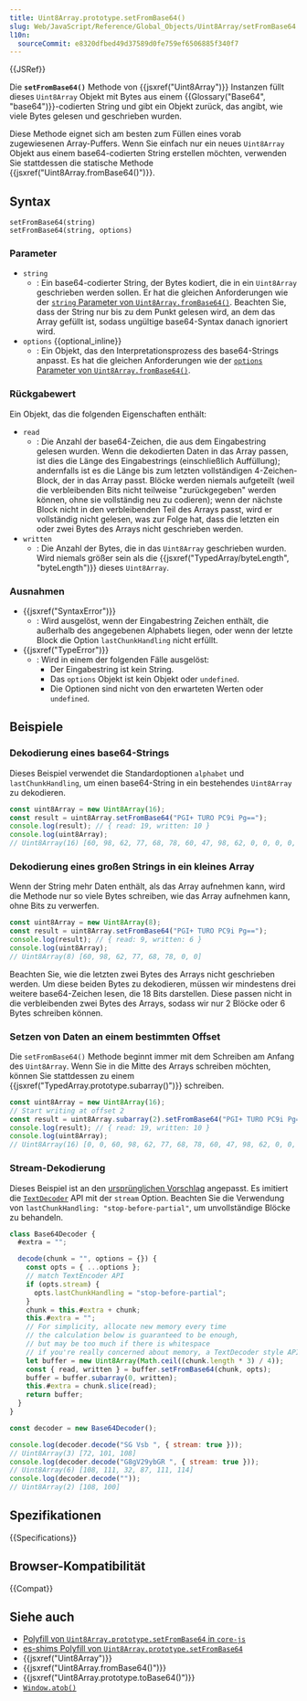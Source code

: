 ```yaml
---
title: Uint8Array.prototype.setFromBase64()
slug: Web/JavaScript/Reference/Global_Objects/Uint8Array/setFromBase64
l10n:
  sourceCommit: e8320dfbed49d37589d0fe759ef6506885f340f7
---
```


{{JSRef}}

Die **`setFromBase64()`** Methode von {{jsxref("Uint8Array")}} Instanzen füllt dieses `Uint8Array` Objekt mit Bytes aus einem {{Glossary("Base64", "base64")}}-codierten String und gibt ein Objekt zurück, das angibt, wie viele Bytes gelesen und geschrieben wurden.

Diese Methode eignet sich am besten zum Füllen eines vorab zugewiesenen Array-Puffers. Wenn Sie einfach nur ein neues `Uint8Array` Objekt aus einem base64-codierten String erstellen möchten, verwenden Sie stattdessen die statische Methode {{jsxref("Uint8Array.fromBase64()")}}.

## Syntax

```js-nolint
setFromBase64(string)
setFromBase64(string, options)
```

### Parameter

- `string`
  - : Ein base64-codierter String, der Bytes kodiert, die in ein `Uint8Array` geschrieben werden sollen. Er hat die gleichen Anforderungen wie der [`string` Parameter von `Uint8Array.fromBase64()`](/de/docs/Web/JavaScript/Reference/Global_Objects/Uint8Array/fromBase64#string). Beachten Sie, dass der String nur bis zu dem Punkt gelesen wird, an dem das Array gefüllt ist, sodass ungültige base64-Syntax danach ignoriert wird.
- `options` {{optional_inline}}
  - : Ein Objekt, das den Interpretationsprozess des base64-Strings anpasst. Es hat die gleichen Anforderungen wie der [`options` Parameter von `Uint8Array.fromBase64()`](/de/docs/Web/JavaScript/Reference/Global_Objects/Uint8Array/fromBase64#options).

### Rückgabewert

Ein Objekt, das die folgenden Eigenschaften enthält:

- `read`
  - : Die Anzahl der base64-Zeichen, die aus dem Eingabestring gelesen wurden. Wenn die dekodierten Daten in das Array passen, ist dies die Länge des Eingabestrings (einschließlich Auffüllung); andernfalls ist es die Länge bis zum letzten vollständigen 4-Zeichen-Block, der in das Array passt. Blöcke werden niemals aufgeteilt (weil die verbleibenden Bits nicht teilweise "zurückgegeben" werden können, ohne sie vollständig neu zu codieren); wenn der nächste Block nicht in den verbleibenden Teil des Arrays passt, wird er vollständig nicht gelesen, was zur Folge hat, dass die letzten ein oder zwei Bytes des Arrays nicht geschrieben werden.
- `written`
  - : Die Anzahl der Bytes, die in das `Uint8Array` geschrieben wurden. Wird niemals größer sein als die {{jsxref("TypedArray/byteLength", "byteLength")}} dieses `Uint8Array`.

### Ausnahmen

- {{jsxref("SyntaxError")}}
  - : Wird ausgelöst, wenn der Eingabestring Zeichen enthält, die außerhalb des angegebenen Alphabets liegen, oder wenn der letzte Block die Option `lastChunkHandling` nicht erfüllt.
- {{jsxref("TypeError")}}
  - : Wird in einem der folgenden Fälle ausgelöst:
    - Der Eingabestring ist kein String.
    - Das `options` Objekt ist kein Objekt oder `undefined`.
    - Die Optionen sind nicht von den erwarteten Werten oder `undefined`.

## Beispiele

### Dekodierung eines base64-Strings

Dieses Beispiel verwendet die Standardoptionen `alphabet` und `lastChunkHandling`, um einen base64-String in ein bestehendes `Uint8Array` zu dekodieren.

```js
const uint8Array = new Uint8Array(16);
const result = uint8Array.setFromBase64("PGI+ TURO PC9i Pg==");
console.log(result); // { read: 19, written: 10 }
console.log(uint8Array);
// Uint8Array(16) [60, 98, 62, 77, 68, 78, 60, 47, 98, 62, 0, 0, 0, 0, 0, 0]
```

### Dekodierung eines großen Strings in ein kleines Array

Wenn der String mehr Daten enthält, als das Array aufnehmen kann, wird die Methode nur so viele Bytes schreiben, wie das Array aufnehmen kann, ohne Bits zu verwerfen.

```js
const uint8Array = new Uint8Array(8);
const result = uint8Array.setFromBase64("PGI+ TURO PC9i Pg==");
console.log(result); // { read: 9, written: 6 }
console.log(uint8Array);
// Uint8Array(8) [60, 98, 62, 77, 68, 78, 0, 0]
```

Beachten Sie, wie die letzten zwei Bytes des Arrays nicht geschrieben werden. Um diese beiden Bytes zu dekodieren, müssen wir mindestens drei weitere base64-Zeichen lesen, die 18 Bits darstellen. Diese passen nicht in die verbleibenden zwei Bytes des Arrays, sodass wir nur 2 Blöcke oder 6 Bytes schreiben können.

### Setzen von Daten an einem bestimmten Offset

Die `setFromBase64()` Methode beginnt immer mit dem Schreiben am Anfang des `Uint8Array`. Wenn Sie in die Mitte des Arrays schreiben möchten, können Sie stattdessen zu einem {{jsxref("TypedArray.prototype.subarray()")}} schreiben.

```js
const uint8Array = new Uint8Array(16);
// Start writing at offset 2
const result = uint8Array.subarray(2).setFromBase64("PGI+ TURO PC9i Pg==");
console.log(result); // { read: 19, written: 10 }
console.log(uint8Array);
// Uint8Array(16) [0, 0, 60, 98, 62, 77, 68, 78, 60, 47, 98, 62, 0, 0, 0, 0]
```

### Stream-Dekodierung

Dieses Beispiel ist an den [ursprünglichen Vorschlag](https://github.com/tc39/proposal-arraybuffer-base64/blob/main/stream.mjs) angepasst. Es imitiert die [`TextDecoder`](/de/docs/Web/API/TextDecoder) API mit der `stream` Option. Beachten Sie die Verwendung von `lastChunkHandling: "stop-before-partial"`, um unvollständige Blöcke zu behandeln.

```js
class Base64Decoder {
  #extra = "";

  decode(chunk = "", options = {}) {
    const opts = { ...options };
    // match TextEncoder API
    if (opts.stream) {
      opts.lastChunkHandling = "stop-before-partial";
    }
    chunk = this.#extra + chunk;
    this.#extra = "";
    // For simplicity, allocate new memory every time
    // the calculation below is guaranteed to be enough,
    // but may be too much if there is whitespace
    // if you're really concerned about memory, a TextDecoder style API is a bad choice
    let buffer = new Uint8Array(Math.ceil((chunk.length * 3) / 4));
    const { read, written } = buffer.setFromBase64(chunk, opts);
    buffer = buffer.subarray(0, written);
    this.#extra = chunk.slice(read);
    return buffer;
  }
}

const decoder = new Base64Decoder();

console.log(decoder.decode("SG Vsb ", { stream: true }));
// Uint8Array(3) [72, 101, 108]
console.log(decoder.decode("G8gV29ybGR ", { stream: true }));
// Uint8Array(6) [108, 111, 32, 87, 111, 114]
console.log(decoder.decode(""));
// Uint8Array(2) [108, 100]
```

## Spezifikationen

{{Specifications}}

## Browser-Kompatibilität

{{Compat}}

## Siehe auch

- [Polyfill von `Uint8Array.prototype.setFromBase64` in `core-js`](https://github.com/zloirock/core-js#uint8array-to--from-base64-and-hex)
- [es-shims Polyfill von `Uint8Array.prototype.setFromBase64`](https://www.npmjs.com/package/es-arraybuffer-base64)
- {{jsxref("Uint8Array")}}
- {{jsxref("Uint8Array.fromBase64()")}}
- {{jsxref("Uint8Array.prototype.toBase64()")}}
- [`Window.atob()`](/de/docs/Web/API/Window/atob)
